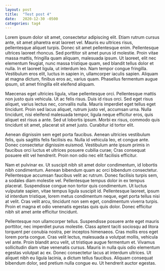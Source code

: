 ```yaml
---
layout: post
title:  "Test post 4"
date:   2020-12-30 -0500
categories: tag4
---
```


Lorem ipsum dolor sit amet, consectetur adipiscing elit. Etiam rutrum cursus ante, sit amet pharetra erat laoreet vel. Mauris eu ultrices risus, pellentesque aliquet turpis. Donec sit amet pellentesque enim. Pellentesque ultrices laoreet rhoncus. Sed porttitor sit amet purus id molestie. Proin vitae massa mattis, fringilla quam aliquam, malesuada ipsum. Ut laoreet, elit nec elementum feugiat, nunc massa tristique quam, sed blandit tellus dolor et nulla. In et laoreet ligula, ut interdum leo. Nam tempor congue fringilla. Vestibulum eros elit, luctus in sapien in, ullamcorper iaculis sapien. Aliquam at magna dictum, finibus eros ac, varius quam. Phasellus fermentum augue ipsum, sit amet fringilla elit eleifend aliquam.

Maecenas eget ultricies ligula, vitae pellentesque orci. Pellentesque mattis non justo quis vehicula. Ut ac felis risus. Duis id risus orci. Sed eget risus aliquet, varius lectus nec, convallis nulla. Mauris imperdiet eget tellus eget tincidunt. Proin sed lacus aliquet, rutrum justo vel, accumsan urna. Nulla tincidunt, nisi eleifend malesuada tempor, ligula neque efficitur eros, quis aliquet est risus a ante. Sed ut lobortis ipsum. Morbi ex risus, commodo quis tincidunt sit amet, placerat sit amet justo. Curabitur id tortor elit.

Aenean dignissim sem eget porta faucibus. Aenean ultricies vestibulum felis, quis sagittis felis facilisis eu. Nulla id vehicula leo, et congue ante. Donec consectetur dignissim euismod. Vestibulum ante ipsum primis in faucibus orci luctus et ultrices posuere cubilia curae; Cras consequat posuere elit vel hendrerit. Proin non odio nec elit facilisis efficitur.

Nam et pulvinar ex. Ut suscipit nibh sit amet dolor condimentum, id lobortis nibh condimentum. Aenean bibendum quam ac orci bibendum consectetur. Pellentesque accumsan faucibus velit ac rutrum. Donec facilisis turpis sem, a sodales diam molestie vel. Pellentesque tempus dolor in ex tempus placerat. Suspendisse congue non tortor quis condimentum. Ut luctus vulputate sapien, vitae tempus ligula suscipit id. Pellentesque laoreet, ipsum id interdum tristique, lorem metus condimentum neque, eget porta tellus nisi at velit. Cras velit arcu, tincidunt non sem eget, condimentum viverra turpis. Proin et magna et odio venenatis egestas quis quis dolor. Donec efficitur nibh sit amet ante efficitur tincidunt.

Pellentesque non ullamcorper tellus. Suspendisse posuere ante eget mauris porttitor, nec imperdiet purus molestie. Class aptent taciti sociosqu ad litora torquent per conubia nostra, per inceptos himenaeos. Cras mollis eros eget lorem porta congue. Cras velit lectus, malesuada a volutpat mollis, vehicula vel ante. Proin blandit arcu velit, ut tristique augue fermentum et. Vivamus sollicitudin diam vitae venenatis cursus. Mauris in nulla quis odio elementum egestas volutpat ac ex. Donec consectetur lacus at interdum ultrices. Ut aliquet nibh eu ligula lacinia, a dictum tellus faucibus. Aliquam consequat bibendum dolor, sed pretium nulla congue eu. Ut hendrerit auctor egestas.